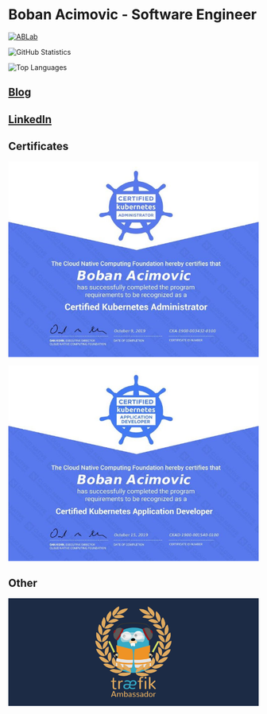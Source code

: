 # Boban Acimovic - Software Engineer

[![ABLab](https://ectobit.com/logoh.svg)](https://ectobit.com)

![GitHub Statistics](https://github-readme-stats.vercel.app/api?username=acim&theme=tokyonight)

![Top Languages](https://github-readme-stats.vercel.app/api/top-langs/?username=acim&theme=tokyonight&layout=compact)

## [Blog](https://ectobit.com)

## [LinkedIn](https://www.linkedin.com/in/bobacim/)

## Certificates

[![CKA](https://github.com/acim/acim/blob/master/cka.jpg)](https://training.linuxfoundation.org/certification/verify/)

[![CKAD](https://github.com/acim/acim/blob/master/ckad.jpg)](https://training.linuxfoundation.org/certification/verify/)

## Other

![traefik Ambassador](https://github.com/acim/acim/blob/master/traefik-ambassador.png)
